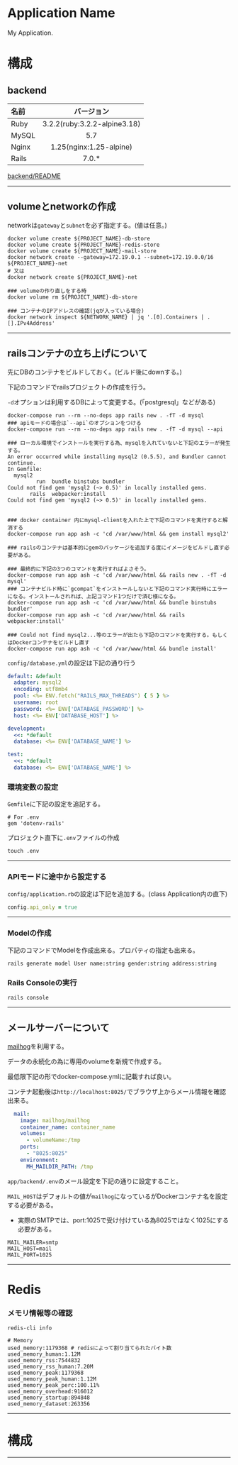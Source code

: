 # Application Name

My Application.

# 構成

## backend

| 名前 | バージョン |
| :--- | :---: |
| Ruby | 3.2.2(ruby:3.2.2-alpine3.18) |
| MySQL | 5.7 |
| Nginx | 1.25(nginx:1.25-alpine) |
| Rails | 7.0.* |

[backend/README](./app/backend/README.md)

---

## volumeとnetworkの作成

networkは`gateway`と`subnet`を必ず指定する。(値は任意。)

```shell
docker volume create ${PROJECT_NAME}-db-store
docker volume create ${PROJECT_NAME}-redis-store
docker volume create ${PROJECT_NAME}-mail-store
docker network create --gateway=172.19.0.1 --subnet=172.19.0.0/16 ${PROJECT_NAME}-net
# 又は
docker network create ${PROJECT_NAME}-net

### volumeの作り直しをする時
docker volume rm ${PROJECT_NAME}-db-store

### コンテナのIPアドレスの確認(jqが入っている場合)
docker network inspect ${NETWORK_NAME} | jq '.[0].Containers | .[].IPv4Address'
```


---

## railsコンテナの立ち上げについて

先にDBのコンテナをビルドしておく。(ビルド後にdownする。)

下記のコマンドでrailsプロジェクトの作成を行う。

`-d`オプションは利用するDBによって変更する。(「postgresql」などがある)

```shell
docker-compose run --rm --no-deps app rails new . -fT -d mysql
### apiモードの場合は`--api`のオプションをつける
docker-compose run --rm --no-deps app rails new . -fT -d mysql --api

### ローカル環境でインストールを実行する為、mysqlを入れていないと下記のエラーが発生する。
An error occurred while installing mysql2 (0.5.5), and Bundler cannot continue.
In Gemfile:
  mysql2
         run  bundle binstubs bundler
Could not find gem 'mysql2 (~> 0.5)' in locally installed gems.
       rails  webpacker:install
Could not find gem 'mysql2 (~> 0.5)' in locally installed gems.


### docker container 内にmysql-clientを入れた上で下記のコマンドを実行すると解消する
docker-compose run app ash -c 'cd /var/www/html && gem install mysql2'

### railsのコンテナは基本的にgemのパッケージを追加する度にイメージをビルドし直す必要がある。

### 最終的に下記の3つのコマンドを実行すればよさそう。
docker-compose run app ash -c 'cd /var/www/html && rails new . -fT -d mysql'
### コンテナビルド時に`gcompat`をインストールしないと下記のコマンド実行時にエラーになる。インストールされれば、上記コマンド1つだけで済む様になる。
docker-compose run app ash -c 'cd /var/www/html && bundle binstubs bundler'
docker-compose run app ash -c 'cd /var/www/html && rails webpacker:install'

### Could not find mysql2...等のエラーが出たら下記のコマンドを実行する。もしくはDockerコンテナをビルドし直す
docker-compose run app ash -c 'cd /var/www/html && bundle install'

```

`config/database.yml`の設定は下記の通り行う

```yaml
default: &default
  adapter: mysql2
  encoding: utf8mb4
  pool: <%= ENV.fetch("RAILS_MAX_THREADS") { 5 } %>
  username: root
  password: <%= ENV['DATABASE_PASSWORD'] %>
  host: <%= ENV['DATABASE_HOST'] %>

development:
  <<: *default
  database: <%= ENV['DATABASE_NAME'] %>

test:
  <<: *default
  database: <%= ENV['DATABASE_NAME'] %>
```

### 環境変数の設定

`Gemfile`に下記の設定を追記する。

```Gemfile
# For .env
gem 'dotenv-rails'
```

プロジェクト直下に`.env`ファイルの作成

```shell
touch .env
```

---

### APIモードに途中から設定する

`config/application.rb`の設定は下記を追加する。(class Application内の直下)

```rb
config.api_only = true
```

---

### Modelの作成

下記のコマンドでModelを作成出来る。プロパティの指定も出来る。

```shell
rails generate model User name:string gender:string address:string
```

### Rails Consoleの実行

```shell
rails console
```

---


## メールサーバーについて

[mailhog](https://github.com/mailhog/MailHog)を利用する。

データの永続化の為に専用のvolumeを新規で作成する。

最低限下記の形でdocker-compose.ymlに記載すれば良い。

コンテナ起動後は`http://localhost:8025/`でブラウザ上からメール情報を確認出来る。

```yaml
  mail:
    image: mailhog/mailhog
    container_name: container_name
    volumes:
      - volumeName:/tmp
    ports:
      - "8025:8025"
    environment:
      MH_MAILDIR_PATH: /tmp
```

`app/backend/.env`のメール設定を下記の通りに設定すること。

`MAIL_HOST`はデフォルトの値が`mailhog`になっているがDockerコンテナ名を設定する必要がある。

* 実際のSMTPでは、port:1025で受け付けている為8025ではなく1025にする必要がある。

```shell
MAIL_MAILER=smtp
MAIL_HOST=mail
MAIL_PORT=1025
```

---

# Redis

### メモリ情報等の確認

```shell
redis-cli info

# Memory
used_memory:1179368 # redisによって割り当てられたバイト数
used_memory_human:1.12M
used_memory_rss:7544832
used_memory_rss_human:7.20M
used_memory_peak:1179368
used_memory_peak_human:1.12M
used_memory_peak_perc:100.11%
used_memory_overhead:916012
used_memory_startup:894848
used_memory_dataset:263356
```

---

# 構成



---

